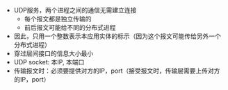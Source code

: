 - UDP服务，两个进程之间的通信无需建立连接
	- 每个报文都是独立传输的
	- 前后报文可能给不同的分布式进程<br>
- 因此，只用一个整数表示本应用实体的标示（因为这个报文可能传给另外一个分布式进程）<br>
- 穿过层间接口的信息大小最小<br>
- UDP socket: 本IP, 本端口<br>
- 传输报文时：必须要提供对方的IP，port（接受报文时，传输层需要上传对方的IP，port）